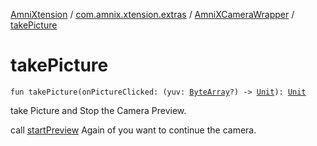 [AmniXtension](../../index.md) / [com.amnix.xtension.extras](../index.md) / [AmniXCameraWrapper](index.md) / [takePicture](./take-picture.md)

# takePicture

`fun takePicture(onPictureClicked: (yuv: `[`ByteArray`](https://kotlinlang.org/api/latest/jvm/stdlib/kotlin/-byte-array/index.html)`?) -> `[`Unit`](https://kotlinlang.org/api/latest/jvm/stdlib/kotlin/-unit/index.html)`): `[`Unit`](https://kotlinlang.org/api/latest/jvm/stdlib/kotlin/-unit/index.html)

take Picture and Stop the Camera Preview.

call [startPreview](start-preview.md) Again of you want to continue the camera.

